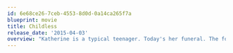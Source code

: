 ```yaml
---
id: 6e68ce26-7ceb-4553-8d0d-0a14ca265f7a
blueprint: movie
title: Childless
release_date: '2015-04-03'
overview: "Katherine is a typical teenager. Today's her funeral. The four adults in her life have a lot on their mind - and it's not all about Katherine either. With a frankness that's strikingly disarming as well as frequently self-serving, the grown-ups struggle with being... well... grown-up."
---
```

